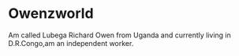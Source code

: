 # Owenzworld
Am called Lubega Richard Owen from Uganda and currently living in D.R.Congo,am an independent worker.
